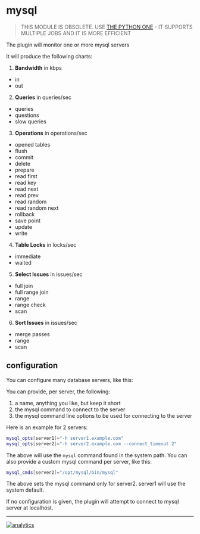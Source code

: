 # mysql

> THIS MODULE IS OBSOLETE.
> USE [THE PYTHON ONE](../../python.d.plugin/mysql) - IT SUPPORTS MULTIPLE JOBS AND IT IS MORE EFFICIENT

The plugin will monitor one or more mysql servers

It will produce the following charts:

1.  **Bandwidth** in kbps

-   in
-   out

2.  **Queries** in queries/sec

-   queries
-   questions
-   slow queries

3.  **Operations** in operations/sec

-   opened tables
-   flush
-   commit
-   delete
-   prepare
-   read first
-   read key
-   read next
-   read prev
-   read random
-   read random next
-   rollback
-   save point
-   update
-   write

4.  **Table Locks** in locks/sec

-   immediate
-   waited

5.  **Select Issues** in issues/sec

-   full join
-   full range join
-   range
-   range check
-   scan

6.  **Sort Issues** in issues/sec

-   merge passes
-   range
-   scan

## configuration

You can configure many database servers, like this:

You can provide, per server, the following:

1.  a name, anything you like, but keep it short
2.  the mysql command to connect to the server
3.  the mysql command line options to be used for connecting to the server

Here is an example for 2 servers:

```sh
mysql_opts[server1]="-h server1.example.com"
mysql_opts[server2]="-h server2.example.com --connect_timeout 2"
```

The above will use the `mysql` command found in the system path.
You can also provide a custom mysql command per server, like this:

```sh
mysql_cmds[server2]="/opt/mysql/bin/mysql"
```

The above sets the mysql command only for server2. server1 will use the system default.

If no configuration is given, the plugin will attempt to connect to mysql server at localhost.

---

[![analytics](https://www.google-analytics.com/collect?v=1&aip=1&t=pageview&_s=1&ds=github&dr=https%3A%2F%2Fgithub.com%2Fnetdata%2Fnetdata&dl=https%3A%2F%2Fmy-netdata.io%2Fgithub%2Fcollectors%2Fcharts.d.plugin%2Fmysql%2FREADME&_u=MAC~&cid=5792dfd7-8dc4-476b-af31-da2fdb9f93d2&tid=UA-64295674-3)](<>)
